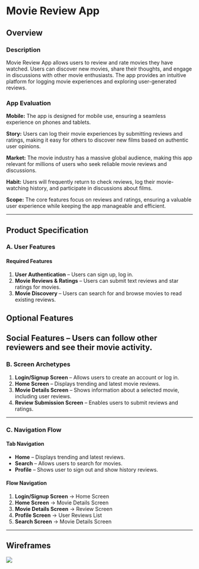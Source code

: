 # Movie Review App

## Overview
### Description
Movie Review App allows users to review and rate movies they have watched. Users can discover new movies, share their thoughts, and engage in discussions with other movie enthusiasts. The app provides an intuitive platform for logging movie experiences and exploring user-generated reviews.

### App Evaluation
**Mobile:** The app is designed for mobile use, ensuring a seamless experience on phones and tablets.

**Story:** Users can log their movie experiences by submitting reviews and ratings, making it easy for others to discover new films based on authentic user opinions.

**Market:** The movie industry has a massive global audience, making this app relevant for millions of users who seek reliable movie reviews and discussions.

**Habit:** Users will frequently return to check reviews, log their movie-watching history, and participate in discussions about films.

**Scope:** The core features focus on reviews and ratings, ensuring a valuable user experience while keeping the app manageable and efficient.

---

## Product Specification
### A. User Features
#### Required Features
1. **User Authentication** – Users can sign up, log in.
2. **Movie Reviews & Ratings** – Users can submit text reviews and star ratings for movies.
3. **Movie Discovery** – Users can search for and browse movies to read existing reviews.

## Optional Features

Social Features – Users can follow other reviewers and see their movie activity.
---

### B. Screen Archetypes
1. **Login/Signup Screen** – Allows users to create an account or log in.
2. **Home Screen** – Displays trending and latest movie reviews.
3. **Movie Details Screen** – Shows information about a selected movie, including user reviews.
4. **Review Submission Screen** – Enables users to submit reviews and ratings.

---

### C. Navigation Flow
#### **Tab Navigation**
- **Home** – Displays trending and latest reviews.
- **Search** – Allows users to search for movies.
- **Profile** – Shows user to sign out and show history reviews.

#### **Flow Navigation**
1. **Login/Signup Screen** → Home Screen
2. **Home Screen** → Movie Details Screen
3. **Movie Details Screen** → Review Screen
4. **Profile Screen** → User Reviews List
5. **Search Screen** → Movie Details Screen

---

## Wireframes
![](YOUR_IMAGE_URL_HERE)

